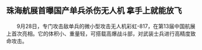 ## 珠海航展首曝国产单兵杀伤无人机 拿手上就能放飞
　　9月28日，专门攻击敌单兵的微小型攻击无人机彩虹-817，在第13届中国航展上首次亮相。它的体积小、重量轻，可搭载高爆战斗部，对武装士兵进行高精度致命攻击。

